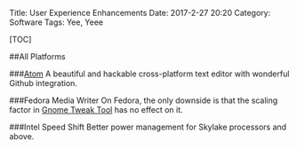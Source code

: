 Title: User Experience Enhancements
Date: 2017-2-27 20:20
Category: Software
Tags: Yee, Yeee

[TOC]

##All Platforms

###[Atom](https://superdanby.github.io/Blog/atom-text-editor.html)
A beautiful and hackable cross-platform text editor with wonderful Github integration.

###Fedora Media Writer
On Fedora, the only downside is that the scaling factor in [Gnome Tweak Tool](https://superdanby.github.io/Blog/fedora.html#gnome-tweak-tool) has no effect on it.

###Intel Speed Shift
Better power management for Skylake processors and above.
